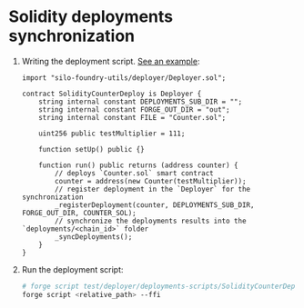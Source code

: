 # Solidity deployments synchronization

1. Writing the deployment script. [See an example](./../test/deployer/deployments-scripts/SolidityCounterDeploy.s.sol):
    ```solidity
    import "silo-foundry-utils/deployer/Deployer.sol";

    contract SolidityCounterDeploy is Deployer {
        string internal constant DEPLOYMENTS_SUB_DIR = "";
        string internal constant FORGE_OUT_DIR = "out";
        string internal constant FILE = "Counter.sol";

        uint256 public testMultiplier = 111;

        function setUp() public {}

        function run() public returns (address counter) {
            // deploys `Counter.sol` smart contract
            counter = address(new Counter(testMultiplier));
            // register deployment in the `Deployer` for the synchronization
            _registerDeployment(counter, DEPLOYMENTS_SUB_DIR, FORGE_OUT_DIR, COUNTER_SOL);
            // synchronize the deployments results into the `deployments/<chain_id>` folder
            _syncDeployments();
        }
    }
    ```

1. Run the deployment script:
    ```bash
    # forge script test/deployer/deployments-scripts/SolidityCounterDeploy.s.sol --ffi
    forge script <relative_path> --ffi
    ```

